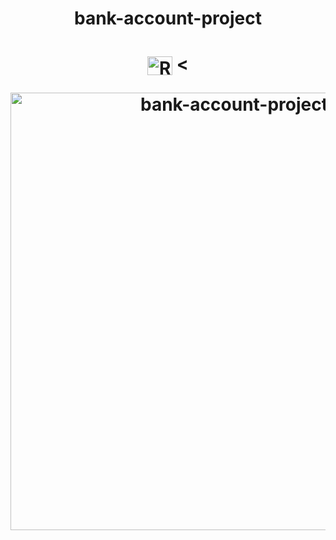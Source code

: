 <h1>
<p align="center">
bank-account-project
<h1>
  
<p align="center">
<img align="center" alt="Ramon-Dart" height="30" width="40" src="https://cdn.jsdelivr.net/gh/devicons/devicon/icons/dart/dart-original.svg"> <
</p>
  
  
  
  
<p align="center">
 <img width="700" src="https://user-images.githubusercontent.com/89648821/166460933-e16c27f6-e608-4b4b-84a5-762296227232.png" alt="bank-account-project">
</p>
